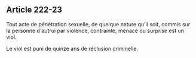Article 222-23
----
Tout acte de pénétration sexuelle, de quelque nature qu'il soit, commis sur la
personne d'autrui par violence, contrainte, menace ou surprise est un viol.

Le viol est puni de quinze ans de réclusion criminelle.

